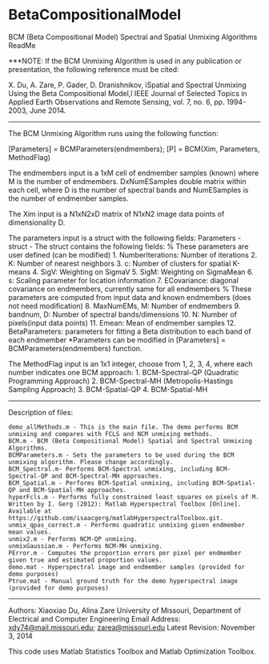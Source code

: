 # BetaCompositionalModel

BCM (Beta Compositional Model) Spectral and Spatial Unmixing Algorithms ReadMe

***NOTE: If the BCM Unmixing Algorithm is used in any publication or presentation, the following reference must be cited:

X. Du, A. Zare, P. Gader, D. Dranishnikov, ìSpatial and Spectral Unmixing Using the Beta Compositional Model,î  IEEE Journal of Selected Topics in Applied Earth Observations and Remote Sensing, vol. 7, no. 6, pp. 1994-2003, June 2014.

***************************************************************

The BCM Unmixing Algorithm runs using the following function:

[Parameters] = BCMParameters(endmembers);
[P] = BCM(Xim, Parameters, MethodFlag)

The endmembers input is a 1xM cell of endmember samples (known) where M is the number of endmembers.
            DxNumESamples double matrix within each cell, where D is the number of spectral bands and NumESamples is the number of endmember samples.

The Xim input is a N1xN2xD matrix of N1xN2 image data points of dimensionality D.

The parameters input is a struct with the following fields:
 Parameters - struct - The struct contains the following fields:
               % These parameters are user defined (can be modified)
                   1. NumberIterations: Number of iterations
                   2. K: Number of nearest neighbors
                   3. c: Number of clusters for spatial K-means
                   4. SigV: Weighting on SigmaV
                   5. SigM: Weighting on SigmaMean
                   6. s: Scaling parameter for location information
                   7. ECovariance: diagonal covariance on endmembers, currently same for all endmembers
               % These parameters are computed from input data and known
               endmembers (does not need modification)
                   8. MaxNumEMs, M: Number of endmembers
                   9. bandnum, D: Number of spectral bands/dimensions
                  10. N: Number of pixels(input data points)
                  11. Emean: Mean of endmember samples
                  12. BetaParameters: parameters for fitting a Beta distribution to each band of each endmember
               *Parameters can be modified in [Parameters] = BCMParameters(endmembers) function.

The MethodFlag input is an 1x1 integer, choose from 1, 2, 3, 4, where each number indicates one BCM approach:
           1. BCM-Spectral-QP (Quadratic Programming Approach)
           2. BCM-Spectral-MH (Metropolis-Hastings Sampling Approach)
           3. BCM-Spatial-QP
           4. BCM-Spatial-MH


********************************************************************* 
Description of files:

    demo_allMethods.m - This is the main file. The demo performs BCM unmixing and compares with FCLS and NCM unmixing methods.
    BCM.m - BCM (Beta Compositional Model) Spatial and Spectral Unmixing Algorithms.
    BCMParameters.m - Sets the parameters to be used during the BCM unmixing algorithm. Please change accordingly.
    BCM_Spectral.m- Performs BCM-Spectral unmixing, including BCM-Spectral-QP and BCM-Spectral-MH approaches.
    BCM_Spatial.m - Performs BCM-Spatial unmixing, including BCM-Spatial-QP and BCM-Spatial-MH approaches.
    hyperFcls.m - Performs fully constrained least squares on pixels of M. Written by I. Gerg (2012): Matlab Hyperspectral Toolbox [Online]. Available at https://github.com/isaacgerg/matlabHyperspectralToolbox.git.
    unmix_qpas_correct.m - Performs quadratic unmixing given endmember mean values.
    unmix2.m - Performs NCM-QP unmixing.
    unmixGaussian.m - Performs NCM-MH unmixing.
    PError.m - Computes the proportion errors per pixel per endmember given true and estimated proportion values.
    demo.mat - Hyperspectral image and endmember samples (provided for demo purposes)
    Ptrue.mat - Manual ground truth for the demo hyperspectral image (provided for demo purposes)
***********************************************************************


 Authors: Xiaoxiao Du, Alina Zare
 University of Missouri, Department of Electrical and Computer Engineering
 Email Address: xdy74@mail.missouri.edu; zarea@missouri.edu
 Latest Revision: November 3, 2014

This code uses Matlab Statistics Toolbox and Matlab Optimization Toolbox. 


